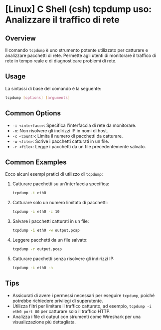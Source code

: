 # [Linux] C Shell (csh) tcpdump uso: Analizzare il traffico di rete

## Overview
Il comando `tcpdump` è uno strumento potente utilizzato per catturare e analizzare pacchetti di rete. Permette agli utenti di monitorare il traffico di rete in tempo reale e di diagnosticare problemi di rete.

## Usage
La sintassi di base del comando è la seguente:

```bash
tcpdump [options] [arguments]
```

## Common Options
- `-i <interface>`: Specifica l'interfaccia di rete da monitorare.
- `-n`: Non risolvere gli indirizzi IP in nomi di host.
- `-c <count>`: Limita il numero di pacchetti da catturare.
- `-w <file>`: Scrive i pacchetti catturati in un file.
- `-r <file>`: Legge i pacchetti da un file precedentemente salvato.

## Common Examples
Ecco alcuni esempi pratici di utilizzo di `tcpdump`:

1. Catturare pacchetti su un'interfaccia specifica:
   ```bash
   tcpdump -i eth0
   ```

2. Catturare solo un numero limitato di pacchetti:
   ```bash
   tcpdump -i eth0 -c 10
   ```

3. Salvare i pacchetti catturati in un file:
   ```bash
   tcpdump -i eth0 -w output.pcap
   ```

4. Leggere pacchetti da un file salvato:
   ```bash
   tcpdump -r output.pcap
   ```

5. Catturare pacchetti senza risolvere gli indirizzi IP:
   ```bash
   tcpdump -i eth0 -n
   ```

## Tips
- Assicurati di avere i permessi necessari per eseguire `tcpdump`, poiché potrebbe richiedere privilegi di superutente.
- Utilizza filtri per limitare il traffico catturato, ad esempio, `tcpdump -i eth0 port 80` per catturare solo il traffico HTTP.
- Analizza i file di output con strumenti come Wireshark per una visualizzazione più dettagliata.